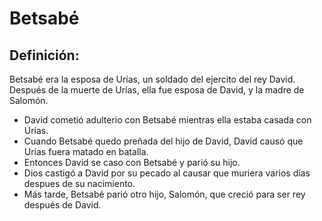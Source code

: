 # Betsabé

## Definición: 

Betsabé era la esposa de Urías, un soldado del ejercito del rey David.  Después de la muerte de Urías, ella fue esposa de David, y la madre de Salomón.

* David cometió adulterio con Betsabé mientras ella estaba casada con Urías.
* Cuando Betsabé quedo preñada del hijo de David, David causó que Urías fuera matado en batalla.
* Entonces David se caso con Betsabé y parió su hijo.
* Dios castigó a David por su pecado al causar que muriera varios días despues de su nacimiento.
* Más tarde, Betsabé parió otro hijo, Salomón, que creció para ser rey después de David.

